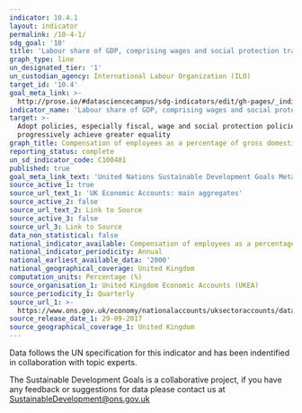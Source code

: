 ```yaml
---
indicator: 10.4.1
layout: indicator
permalink: /10-4-1/
sdg_goal: '10'
title: 'Labour share of GDP, comprising wages and social protection transfers'
graph_type: line
un_designated_tier: '1'
un_custodian_agency: International Labour Organization (ILO)
target_id: '10.4'
goal_meta_link: >-
  http://prose.io/#datasciencecampus/sdg-indicators/edit/gh-pages/_indicators/10-4-1.md
indicator_name: 'Labour share of GDP, comprising wages and social protection transfers'
target: >-
  Adopt policies, especially fiscal, wage and social protection policies, and
  progressively achieve greater equality
graph_title: Compensation of employees as a percentage of gross domestic product (GDP)
reporting_status: complete
un_sd_indicator_code: C100401
published: true
goal_meta_link_text: 'United Nations Sustainable Development Goals Metadata Indicator: 10.4.1'
source_active_1: true
source_url_text_1: 'UK Economic Accounts: main aggregates'
source_active_2: false
source_url_text_2: Link to Source
source_active_3: false
source_url_3: Link to Source
data_non_statistical: false
national_indicator_available: Compensation of employees as a percentage of gross domestic product (GDP)
national_indicator_periodicity: Annual
national_earliest_available_data: '2000'
national_geographical_coverage: United Kingdom
computation_units: Percentage (%)
source_organisation_1: United Kingdom Economic Accounts (UKEA)
source_periodicity_1: Quarterly
source_url_1: >-
  https://www.ons.gov.uk/economy/nationalaccounts/uksectoraccounts/datasets/unitedkingdomeconomicaccountsmainaggregates
source_release_date_1: 29-09-2017
source_geographical_coverage_1: United Kingdom
---
```

Data follows the UN specification for this indicator and has been indentified in collaboration with topic experts.

The Sustainable Development Goals is a collaborative project, if you have any feedback or suggestions for data please contact us at <SustainableDevelopment@ons.gov.uk>
